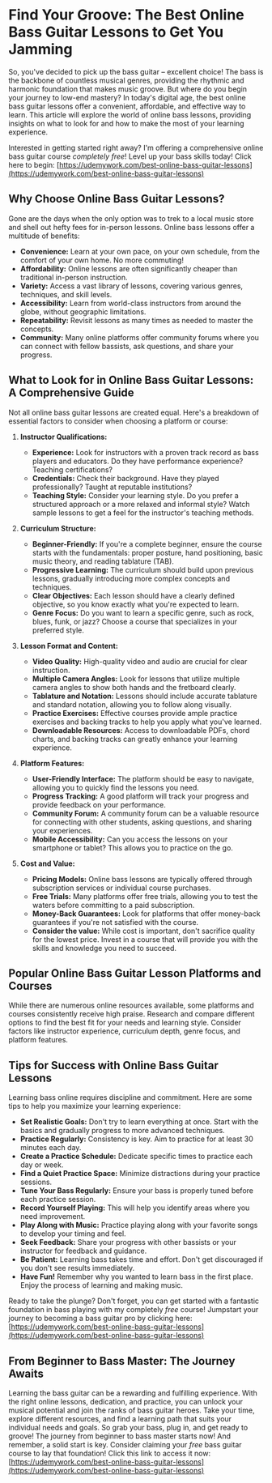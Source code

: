 # Find Your Groove: The Best Online Bass Guitar Lessons to Get You Jamming

So, you've decided to pick up the bass guitar – excellent choice! The bass is the backbone of countless musical genres, providing the rhythmic and harmonic foundation that makes music groove. But where do you begin your journey to low-end mastery? In today's digital age, the best online bass guitar lessons offer a convenient, affordable, and effective way to learn. This article will explore the world of online bass lessons, providing insights on what to look for and how to make the most of your learning experience.

Interested in getting started right away? I'm offering a comprehensive online bass guitar course *completely free*! Level up your bass skills today! Click here to begin: [https://udemywork.com/best-online-bass-guitar-lessons](https://udemywork.com/best-online-bass-guitar-lessons)

## Why Choose Online Bass Guitar Lessons?

Gone are the days when the only option was to trek to a local music store and shell out hefty fees for in-person lessons. Online bass lessons offer a multitude of benefits:

*   **Convenience:** Learn at your own pace, on your own schedule, from the comfort of your own home. No more commuting!
*   **Affordability:** Online lessons are often significantly cheaper than traditional in-person instruction.
*   **Variety:** Access a vast library of lessons, covering various genres, techniques, and skill levels.
*   **Accessibility:** Learn from world-class instructors from around the globe, without geographic limitations.
*   **Repeatability:** Revisit lessons as many times as needed to master the concepts.
*   **Community:** Many online platforms offer community forums where you can connect with fellow bassists, ask questions, and share your progress.

## What to Look for in Online Bass Guitar Lessons: A Comprehensive Guide

Not all online bass guitar lessons are created equal. Here's a breakdown of essential factors to consider when choosing a platform or course:

1.  **Instructor Qualifications:**

    *   **Experience:** Look for instructors with a proven track record as bass players and educators. Do they have performance experience? Teaching certifications?
    *   **Credentials:** Check their background. Have they played professionally? Taught at reputable institutions?
    *   **Teaching Style:** Consider your learning style. Do you prefer a structured approach or a more relaxed and informal style? Watch sample lessons to get a feel for the instructor's teaching methods.
2.  **Curriculum Structure:**

    *   **Beginner-Friendly:** If you're a complete beginner, ensure the course starts with the fundamentals: proper posture, hand positioning, basic music theory, and reading tablature (TAB).
    *   **Progressive Learning:** The curriculum should build upon previous lessons, gradually introducing more complex concepts and techniques.
    *   **Clear Objectives:** Each lesson should have a clearly defined objective, so you know exactly what you're expected to learn.
    *   **Genre Focus:** Do you want to learn a specific genre, such as rock, blues, funk, or jazz? Choose a course that specializes in your preferred style.
3.  **Lesson Format and Content:**

    *   **Video Quality:** High-quality video and audio are crucial for clear instruction.
    *   **Multiple Camera Angles:** Look for lessons that utilize multiple camera angles to show both hands and the fretboard clearly.
    *   **Tablature and Notation:** Lessons should include accurate tablature and standard notation, allowing you to follow along visually.
    *   **Practice Exercises:** Effective courses provide ample practice exercises and backing tracks to help you apply what you've learned.
    *   **Downloadable Resources:** Access to downloadable PDFs, chord charts, and backing tracks can greatly enhance your learning experience.
4.  **Platform Features:**

    *   **User-Friendly Interface:** The platform should be easy to navigate, allowing you to quickly find the lessons you need.
    *   **Progress Tracking:** A good platform will track your progress and provide feedback on your performance.
    *   **Community Forum:** A community forum can be a valuable resource for connecting with other students, asking questions, and sharing your experiences.
    *   **Mobile Accessibility:** Can you access the lessons on your smartphone or tablet? This allows you to practice on the go.
5.  **Cost and Value:**

    *   **Pricing Models:** Online bass lessons are typically offered through subscription services or individual course purchases.
    *   **Free Trials:** Many platforms offer free trials, allowing you to test the waters before committing to a paid subscription.
    *   **Money-Back Guarantees:** Look for platforms that offer money-back guarantees if you're not satisfied with the course.
    *   **Consider the value:** While cost is important, don't sacrifice quality for the lowest price. Invest in a course that will provide you with the skills and knowledge you need to succeed.

## Popular Online Bass Guitar Lesson Platforms and Courses

While there are numerous online resources available, some platforms and courses consistently receive high praise. Research and compare different options to find the best fit for your needs and learning style. Consider factors like instructor experience, curriculum depth, genre focus, and platform features.

## Tips for Success with Online Bass Guitar Lessons

Learning bass online requires discipline and commitment. Here are some tips to help you maximize your learning experience:

*   **Set Realistic Goals:** Don't try to learn everything at once. Start with the basics and gradually progress to more advanced techniques.
*   **Practice Regularly:** Consistency is key. Aim to practice for at least 30 minutes each day.
*   **Create a Practice Schedule:** Dedicate specific times to practice each day or week.
*   **Find a Quiet Practice Space:** Minimize distractions during your practice sessions.
*   **Tune Your Bass Regularly:** Ensure your bass is properly tuned before each practice session.
*   **Record Yourself Playing:** This will help you identify areas where you need improvement.
*   **Play Along with Music:** Practice playing along with your favorite songs to develop your timing and feel.
*   **Seek Feedback:** Share your progress with other bassists or your instructor for feedback and guidance.
*   **Be Patient:** Learning bass takes time and effort. Don't get discouraged if you don't see results immediately.
*   **Have Fun!** Remember why you wanted to learn bass in the first place. Enjoy the process of learning and making music.

Ready to take the plunge? Don't forget, you can get started with a fantastic foundation in bass playing with my completely *free* course! Jumpstart your journey to becoming a bass guitar pro by clicking here: [https://udemywork.com/best-online-bass-guitar-lessons](https://udemywork.com/best-online-bass-guitar-lessons)

## From Beginner to Bass Master: The Journey Awaits

Learning the bass guitar can be a rewarding and fulfilling experience. With the right online lessons, dedication, and practice, you can unlock your musical potential and join the ranks of bass guitar heroes. Take your time, explore different resources, and find a learning path that suits your individual needs and goals. So grab your bass, plug in, and get ready to groove! The journey from beginner to bass master starts now! And remember, a solid start is key. Consider claiming your *free* bass guitar course to lay that foundation! Click this link to access it now: [https://udemywork.com/best-online-bass-guitar-lessons](https://udemywork.com/best-online-bass-guitar-lessons)
